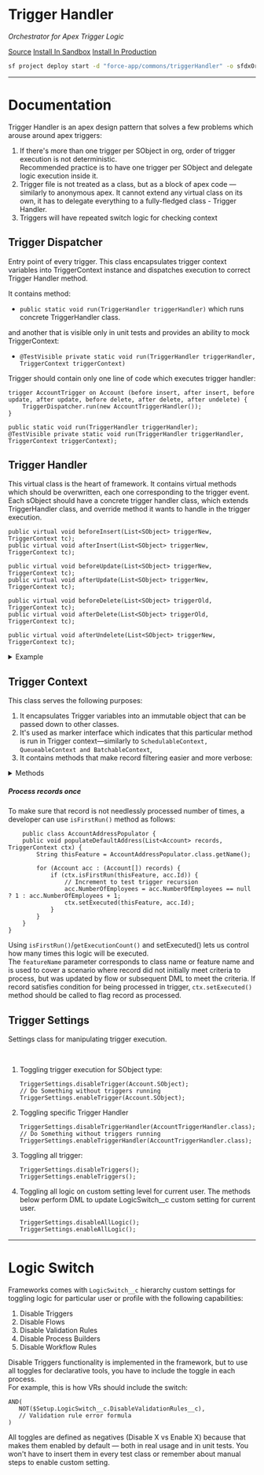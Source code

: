 # Trigger Handler
*Orchestrator for Apex Trigger Logic*

[Source](https://github.com/pkozuchowski/Apex-Opensource-Library/tree/master/force-app/commons/triggerHandler) 
[Install In Sandbox](https://test.salesforce.com/packaging/installPackage.apexp?p0=04t08000000cSiXAAU) 
[Install In Production](https://login.salesforce.com/packaging/installPackage.apexp?p0=04t08000000cSiXAAU)

```bash
sf project deploy start -d "force-app/commons/triggerHandler" -o sfdxOrg
```

---
# Documentation
Trigger Handler is an apex design pattern that solves a few problems which arouse around apex triggers:

1. If there's more than one trigger per SObject in org, order of trigger execution is not deterministic.  
   Recommended practice is to have one trigger per SObject and delegate logic execution inside it.
1. Trigger file is not treated as a class, but as a block of apex code — similarly to anonymous apex. It cannot extend any virtual class on its own, it has to
   delegate everything to a fully-fledged class - Trigger Handler.
1. Triggers will have repeated switch logic for checking context

## Trigger Dispatcher
Entry point of every trigger. This class encapsulates trigger context variables into TriggerContext instance
and dispatches execution to correct Trigger Handler method.

It contains method:
* `public static void run(TriggerHandler triggerHandler)` which runs concrete TriggerHandler class.

and another that is visible only in unit tests and provides an ability to mock TriggerContext:
* `@TestVisible private static void run(TriggerHandler triggerHandler, TriggerContext triggerContext)`

Trigger should contain only one line of code which executes trigger handler:
```apex
trigger AccountTrigger on Account (before insert, after insert, before update, after update, before delete, after delete, after undelete) {
	TriggerDispatcher.run(new AccountTriggerHandler());
}
```

```apex | TriggerDispatcher
public static void run(TriggerHandler triggerHandler);
@TestVisible private static void run(TriggerHandler triggerHandler, TriggerContext triggerContext);
```

## Trigger Handler
This virtual class is the heart of framework. It contains virtual methods which should be overwritten, each one corresponding to the trigger event.
Each sObject should have a concrete trigger handler class, which extends TriggerHandler class, and override method it wants to handle in the trigger execution.

```apex | TriggerHandler
public virtual void beforeInsert(List<SObject> triggerNew, TriggerContext tc);
public virtual void afterInsert(List<SObject> triggerNew, TriggerContext tc);

public virtual void beforeUpdate(List<SObject> triggerNew, TriggerContext tc);
public virtual void afterUpdate(List<SObject> triggerNew, TriggerContext tc);

public virtual void beforeDelete(List<SObject> triggerOld, TriggerContext tc);
public virtual void afterDelete(List<SObject> triggerOld, TriggerContext tc);

public virtual void afterUndelete(List<SObject> triggerNew, TriggerContext tc);
```

<details>
	<summary>Example</summary>

```apex | Example implementation
public inherited sharing class AccountTriggerHandler extends TriggerHandler {

	public override void afterInsert(List<SObject> triggerNew, TriggerContext tc) {
		Accounts accounts = new Accounts(triggerNew);
		accounts.linkToStore(tc);
		accounts.preventDuplicateAccounts(tc);
		accounts.updatePersonContact(tc);
		accounts.createAccountShares(tc);
	}

	public override void afterUpdate(List<SObject> triggerNew, TriggerContext tc) {
		Accounts accounts = new Accounts(triggerNew);
		accounts.linkToStore(tc);
		accounts.syncChangesWithCustomerService();
		accounts.createCustomerCareNotes();
	}
}
```
</details>

## Trigger Context
This class serves the following purposes:

1. It encapsulates Trigger variables into an immutable object that can be passed down to other classes.
1. It's used as marker interface which indicates that this particular method is run in Trigger context—similarly
   to `SchedulableContext, QueueableContext and BatchableContext`,
1. It contains methods that make record filtering easier and more verbose:

<details>
	<summary>Methods</summary>

```apex
SObject[] getRecords();                 // returns Trigger.old in DELETE triggers and Trigger.new in all other cases
Map<Id, SObject> getRecordsMap();       // returns Map of records from getRecords()
Set<Id> getRecordsIds();                // returns Set of record ids or empty set in BEFORE INSERT
SObject getOld(SObject record);         // returns Old version of the record in update trigger context and null in any other context.
Map<Id, SObject> getOldMap();           // returns Trigger.oldMap

Boolean isNew();                        // true if record is being inserted.
Boolean isChanged();                    // true if record is being updated.

// True if trigger is in update context and if given field was changed on the given record.
Boolean isChanged(SObject record, SObjectField field);

// True if trigger is in update context and if given field was changed to the value on the given record.
Boolean isChangedTo(SObject record, SObjectField field, Object toValue);

// True if trigger is in update context and if given field was changed from the value on the given record.
Boolean isChangedFrom(SObject record, SObjectField field, Object fromValue);

//  True if trigger is in update context and if given field was changed from one value to another on the given record.
Boolean isChangedFromTo(SObject record, SObjectField field, Object fromValue, Object toValue);

// returns records where the field changed
List<SObject> getChanged(SObjectField sObjectField);

// returns list of records which had the specified field changed to any of the accepted values
List<SObject> getChangedToValue(SObjectField sObjectField, Set<Object> values);

// returns list of records which had the specified field changed from any of the provided values
List<SObject> getChangedFromValue(SObjectField sObjectField, Set<Object> values);

/**
 * @param featureName Name of class or feature that is calling this method.
 * It is used to cover scenario where record did not initially meet criteria to process, but was updated by flow/another DML to meet the criteria.
 * @param recordId Id of record in trigger
 * @return True if record is executed in the trigger for the first time.
 * If this is second (recurrent) run of a trigger for same records and you execute this method in after trigger,
 * it will return true.
 */
Boolean isFirstRun(String featureName, Id recordId);

// Increments processed counter for given feature name and record
void setExecuted(String featureName, Id recordId);

// How many times this record was in given trigger phase (ex. how many times record was in TriggerOperation.AFTER_UPDATE)
Integer getExecutionCount(String featureName, Id recordId);
```
</details>

##### Process records once
To make sure that record is not needlessly processed number of times, a developer can use `isFirstRun()` method as follows:
```apex
	public class AccountAddressPopulator {
	public void populateDefaultAddress(List<Account> records, TriggerContext ctx) {
		String thisFeature = AccountAddressPopulator.class.getName();

		for (Account acc : (Account[]) records) {
			if (ctx.isFirstRun(thisFeature, acc.Id)) {
				// Increment to test trigger recursion
				acc.NumberOfEmployees = acc.NumberOfEmployees == null ? 1 : acc.NumberOfEmployees + 1;
				ctx.setExecuted(thisFeature, acc.Id);
			}
		}
	}
}
```
Using `isFirstRun()`/`getExecutionCount()` and setExecuted() lets us control how many times this logic will be executed.  
The `featureName` parameter corresponds to class name or feature name and is used to cover a scenario where record did not initially meet criteria to process,
but was updated by flow or subsequent DML to meet the criteria.
If record satisfies condition for being processed in trigger, `ctx.setExecuted()` method should be called to flag record as processed.

## Trigger Settings
Settings class for manipulating trigger execution.

<br/>

1. Toggling trigger execution for SObject type:
   ```apex
   TriggerSettings.disableTrigger(Account.SObject);
   // Do Something without triggers running
   TriggerSettings.enableTrigger(Account.SObject);
   ```

2. Toggling specific Trigger Handler
   ```apex
   TriggerSettings.disableTriggerHandler(AccountTriggerHandler.class);
   // Do Something without triggers running
   TriggerSettings.enableTriggerHandler(AccountTriggerHandler.class);
   ```

3. Toggling all trigger:
   ```apex
   TriggerSettings.disableTriggers();
   TriggerSettings.enableTriggers();
   ```

4. Toggling all logic on custom setting level for current user. The methods below perform DML to update LogicSwitch__c custom setting for current user.
   ```apex
   TriggerSettings.disableAllLogic();
   TriggerSettings.enableAllLogic();
   ```

---
# Logic Switch

Frameworks comes with `LogicSwitch__c` hierarchy custom settings for toggling logic for particular user or profile with the following capabilities:
1. Disable Triggers
2. Disable Flows
3. Disable Validation Rules
4. Disable Process Builders
5. Disable Workflow Rules

Disable Triggers functionality is implemented in the framework, but to use all toggles for declarative tools, you have to include the toggle in each process.  
For example, this is how VRs should include the switch:

```text
AND(
   NOT($Setup.LogicSwitch__c.DisableValidationRules__c),
   // Validation rule error formula
)
```

All toggles are defined as negatives (Disable X vs Enable X) because that makes them enabled by default — both in real usage and in unit tests. 
You won't have to insert them in every test class or remember about manual steps to enable custom setting.